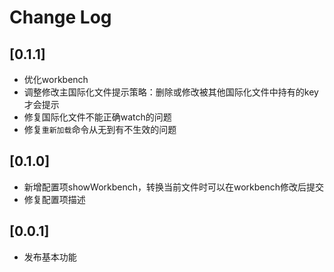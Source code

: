 # Change Log

## [0.1.1]

- 优化workbench
- 调整修改主国际化文件提示策略：删除或修改被其他国际化文件中持有的key才会提示
- 修复国际化文件不能正确watch的问题
- 修复`重新加载`命令从无到有不生效的问题

## [0.1.0]

- 新增配置项showWorkbench，转换当前文件时可以在workbench修改后提交
- 修复配置项描述

## [0.0.1]

- 发布基本功能
